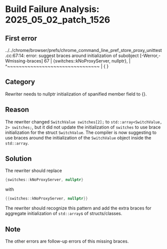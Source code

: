 # Build Failure Analysis: 2025_05_02_patch_1526

## First error

../../chrome/browser/prefs/chrome_command_line_pref_store_proxy_unittest.cc:67:14: error: suggest braces around initialization of subobject [-Werror,-Wmissing-braces]
   67 |             {switches::kNoProxyServer, nullptr},
      |              ^~~~~~~~~~~~~~~~~~~~~~~~~~~~~~~~~
      |              {                                }

## Category
Rewriter needs to nullptr initialization of spanified member field to {}.

## Reason
The rewriter changed `SwitchValue switches[2];` to `std::array<SwitchValue, 2> switches;`, but it did not update the initialization of `switches` to use brace initialization for the struct `SwitchValue`. The compiler is now suggesting to use braces around the initialization of the `SwitchValue` object inside the `std::array`.

## Solution
The rewriter should replace
```c++
{switches::kNoProxyServer, nullptr}
```
with
```c++
{{switches::kNoProxyServer, nullptr}}
```
The rewriter should recognize this pattern and add the extra braces for aggregate initialization of `std::array`s of structs/classes.

## Note
The other errors are follow-up errors of this missing braces.